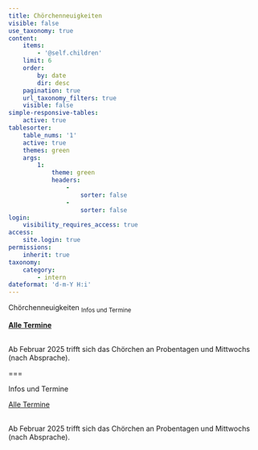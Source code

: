 ```yaml
---
title: Chörchenneuigkeiten
visible: false
use_taxonomy: true
content:
    items:
        - '@self.children'
    limit: 6
    order:
        by: date
        dir: desc
    pagination: true
    url_taxonomy_filters: true
    visible: false
simple-responsive-tables:
    active: true
tablesorter:
    table_nums: '1'
    active: true
    themes: green
    args:
        1:
            theme: green
            headers:
                -
                    sorter: false
                -
                    sorter: false
login:
    visibility_requires_access: true
access:
    site.login: true
permissions:
    inherit: true
taxonomy:
    category:
        - intern
dateformat: 'd-m-Y H:i'
---
```


<span class="h2">Chörchenneuigkeiten</span> <sub>Infos und Termine</sub>

[<i class="fa fa-hand-o-right"></i> <b>Alle Termine</b>](/choerchen-intern/termine)


</br>Ab Februar 2025 trifft sich das Chörchen an Probentagen und Mittwochs (nach Absprache).



===

Infos und Termine

[<i class="fa fa-hand-o-right"></i> Alle Termine](/choerchen-intern/termine)


</br>Ab Februar 2025 trifft sich das Chörchen an Probentagen und Mittwochs (nach Absprache).


